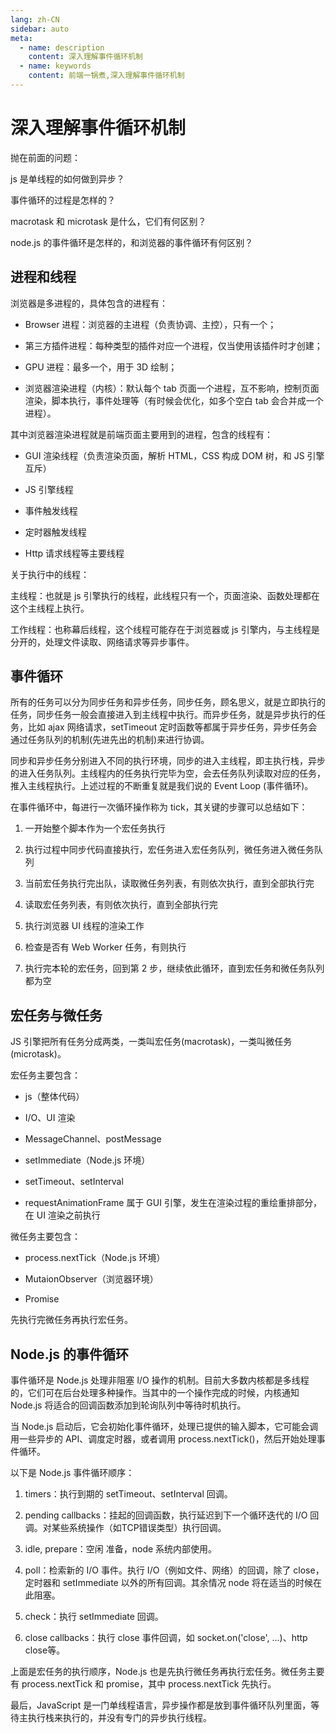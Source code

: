 ```yaml
---
lang: zh-CN
sidebar: auto
meta:
  - name: description
    content: 深入理解事件循环机制
  - name: keywords
    content: 前端一锅煮,深入理解事件循环机制
---
```


# 深入理解事件循环机制

抛在前面的问题：

js 是单线程的如何做到异步？

事件循环的过程是怎样的？

macrotask 和 microtask 是什么，它们有何区别？

node.js 的事件循环是怎样的，和浏览器的事件循环有何区别？

## 进程和线程

浏览器是多进程的，具体包含的进程有：

- Browser 进程：浏览器的主进程（负责协调、主控），只有一个；

- 第三方插件进程：每种类型的插件对应一个进程，仅当使用该插件时才创建；

- GPU 进程：最多一个，用于 3D 绘制；

- 浏览器渲染进程（内核）：默认每个 tab 页面一个进程，互不影响，控制页面渲染，脚本执行，事件处理等（有时候会优化，如多个空白 tab 会合并成一个进程）。

其中浏览器渲染进程就是前端页面主要用到的进程，包含的线程有：

- GUI 渲染线程（负责渲染页面，解析 HTML，CSS 构成 DOM 树，和 JS 引擎互斥）

- JS 引擎线程

- 事件触发线程

- 定时器触发线程

- Http 请求线程等主要线程

关于执行中的线程：

主线程：也就是 js 引擎执行的线程，此线程只有一个，页面渲染、函数处理都在这个主线程上执行。

工作线程：也称幕后线程，这个线程可能存在于浏览器或 js 引擎内，与主线程是分开的，处理文件读取、网络请求等异步事件。

## 事件循环

所有的任务可以分为同步任务和异步任务，同步任务，顾名思义，就是立即执行的任务，同步任务一般会直接进入到主线程中执行。而异步任务，就是异步执行的任务，比如 ajax 网络请求，setTimeout 定时函数等都属于异步任务，异步任务会通过任务队列的机制(先进先出的机制)来进行协调。

同步和异步任务分别进入不同的执行环境，同步的进入主线程，即主执行栈，异步的进入任务队列。主线程内的任务执行完毕为空，会去任务队列读取对应的任务，推入主线程执行。上述过程的不断重复就是我们说的 Event Loop (事件循环)。

在事件循环中，每进行一次循环操作称为 tick，其关键的步骤可以总结如下：

1. 一开始整个脚本作为一个宏任务执行

2. 执行过程中同步代码直接执行，宏任务进入宏任务队列，微任务进入微任务队列

3. 当前宏任务执行完出队，读取微任务列表，有则依次执行，直到全部执行完

4. 读取宏任务列表，有则依次执行，直到全部执行完

5. 执行浏览器 UI 线程的渲染工作

6. 检查是否有 Web Worker 任务，有则执行

7. 执行完本轮的宏任务，回到第 2 步，继续依此循环，直到宏任务和微任务队列都为空

## 宏任务与微任务

JS 引擎把所有任务分成两类，一类叫宏任务(macrotask)，一类叫微任务(microtask)。

宏任务主要包含：

- js（整体代码）

- I/O、UI 渲染

- MessageChannel、postMessage

- setImmediate（Node.js 环境）

- setTimeout、setInterval

- requestAnimationFrame 属于 GUI 引擎，发生在渲染过程的重绘重排部分，在 UI 渲染之前执行

微任务主要包含：

- process.nextTick（Node.js 环境）

- MutaionObserver（浏览器环境）

- Promise

先执行完微任务再执行宏任务。

## Node.js 的事件循环

事件循环是 Node.js 处理非阻塞 I/O 操作的机制。目前大多数内核都是多线程的，它们可在后台处理多种操作。当其中的一个操作完成的时候，内核通知 Node.js 将适合的回调函数添加到轮询队列中等待时机执行。

当 Node.js 启动后，它会初始化事件循环，处理已提供的输入脚本，它可能会调用一些异步的 API、调度定时器，或者调用 process.nextTick()，然后开始处理事件循环。

以下是 Node.js 事件循环顺序：

1. timers：执行到期的 setTimeout、setInterval 回调。

2. pending callbacks：挂起的回调函数，执行延迟到下一个循环迭代的 I/O 回调。对某些系统操作（如TCP错误类型）执行回调。

3. idle, prepare：空闲 准备，node 系统内部使用。

4. poll：检索新的 I/O 事件。执行 I/O（例如文件、网络）的回调，除了 close，定时器和 setImmediate 以外的所有回调。其余情况 node 将在适当的时候在此阻塞。

5. check：执行 setImmediate 回调。

6. close callbacks：执行 close 事件回调，如 socket.on('close', ...)、http close等。

上面是宏任务的执行顺序，Node.js 也是先执行微任务再执行宏任务。微任务主要有 process.nextTick 和 promise，其中 process.nextTick 先执行。

最后，JavaScript 是一门单线程语言，异步操作都是放到事件循环队列里面，等待主执行栈来执行的，并没有专门的异步执行线程。